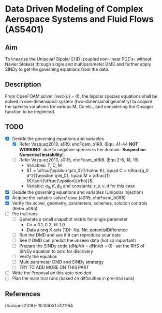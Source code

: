# Data Driven Modeling of Complex Aerospace Systems and Fluid Flows (AS5401)
## Aim
To linearize the Unipolar/ Bipolar EHD (coupled non-linear PDE's- without Navier Stokes) through single and multiparameter DMD and further apply SINDy to get the governing equations from the data.
## Description
From OpenFOAM solver (\vec{u} = 0), the bipolar species equations shall be solved in one-dimensional system (two-dimensional geometry) to acquire the species variations for various M, Co etc., and considering the Onsager function to be neglected.
## TODO
- [x] Decide the governing equations and variables
    - [x] Refer Vazquez2019, a1R9, ehdFoam_b1R8. (Equ. 41-44 **NOT WORKING**- due to negative species in the domain- **Suspect on Numerical instability**).
    - [ ] Refer Vazquez2013, a0R5, ehdFoam_b0R8. (Equ 2-6, 18, 19)
        - Variables: T, C, M
        - $T = \dfrac{\epsilon \phi_0}{\rho\nu K}, \quad C = \dfrac{q_0 d^2}{\epsilon \phi_0}, \quad M = \dfrac{1}{K}\sqrt{\dfrac{\epsilon}{\rho}}$.
        - Variable: $q_0, K, \phi_0$ and constants: $\epsilon, \rho, \nu, d$ for this case
- [x] Decide the governing equations and variables (Unipolar Injection)
- [x] Acquire the suitable solver/ case (a0R5, ehdFoam_b0R8)
- [x] Verify the solver, geometry, parameters, schemes, solution controls (Refer a0R5)
- [ ] Pre trail runs
    - [ ] Generate a small snapshot matrix for single parameter
        - Co = 0.1, 0.2, till 1.0
        - Data along X axis (1D)- Np, Nn, potentialDifference
    - [ ] Run the DMD and see if it can reproduce your data
    - [ ] See if DMD can predict the unseen data (not so important)
    - [ ] Prepare the SINDy code (dNp/dt = dNn/dt = 0)- set the RHS of SINDy equation to zero for discovery
    - [ ] Verify the equation
    - [ ] Multi parameter DMD and SINDy stratergy
    - [ ] TRY TO ADD MORE ON THIS PART
- [ ] Write the Proposal on this upto decided
- [ ] Plan the main trial runs (based on difficulties in pre-trail runs)

## References
[Vazquez2019]- 10.1063/1.5121164
